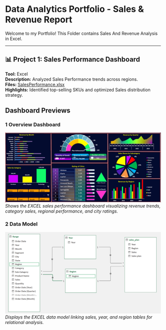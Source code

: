 # Data Analytics Portfolio - Sales & Revenue Report

Welcome to my Portfolio! This Folder contains Sales And Revenue Analysis in Excel.

---

## 📊 Project 1: Sales Performance Dashboard
**Tool:** Excel  
**Description:** Analyzed Sales Performance trends across regions.  
**Files:** [SalesPerformance.xlsx](./SalesPerformance.xlsx)  
**Highlights:** Identified top-selling SKUs and optimized Sales distribution strategy.  
##  Dashboard Previews
### 1 Overview Dashboard
![Sales Overview Dashboard](./Assets/Sales_Performance_Dashboard.png)
*Shows the EXCEL sales performance dashboard visualizing revenue trends, category sales, regional performance, and city ratings.*

### 2 Data Model
![Data Model](./Assets/Sales_Performance_Model.png)
*Displays the EXCEL data model linking sales, year, and region tables for relational analysis.*
